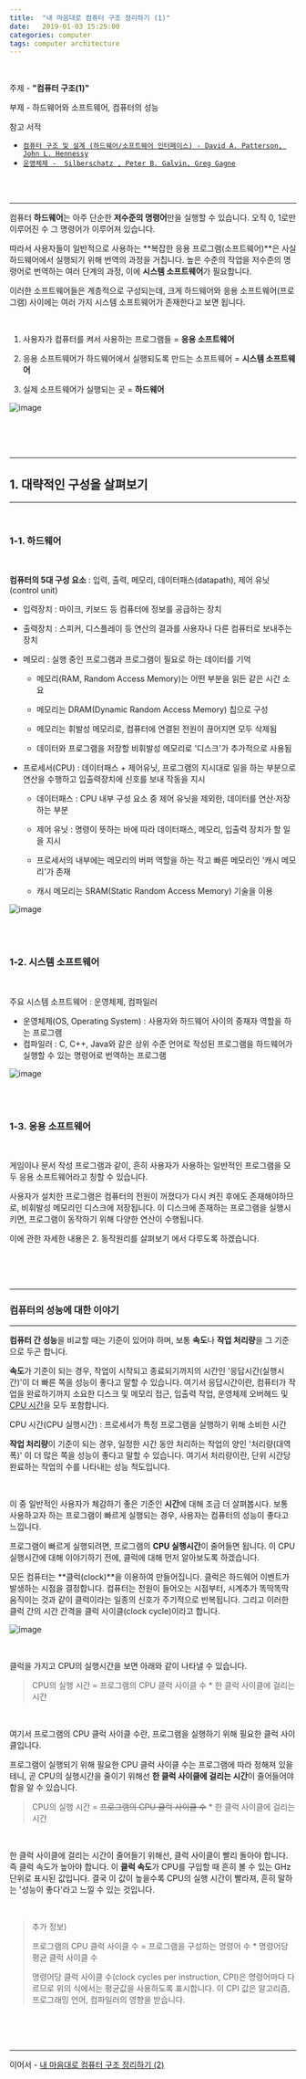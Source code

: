 ```yaml
---
title:  "내 마음대로 컴퓨터 구조 정리하기 (1)"
date:   2019-01-03 15:25:00
categories: computer
tags: computer architecture
---
```


<br>

주제 - **"컴퓨터 구조(1)"**  

부제 - 하드웨어와 소프트웨어, 컴퓨터의 성능

참고 서적 

- [`컴퓨터 구조 및 설계 (하드웨어/소프트웨어 인터페이스) - David A. Patterson, John L. Hennessy`](http://www.kyobobook.co.kr/product/detailViewKor.laf?ejkGb=KOR&mallGb=KOR&barcode=9788964212134&orderClick=LAG&Kc=)  
- [`운영체제 -  Silberschatz , Peter B. Galvin, Greg Gagne`](http://www.kyobobook.co.kr/product/detailViewKor.laf?ejkGb=KOR&mallGb=KOR&barcode=9788998886813&orderClick=LAG&Kc=)

<br><br>

---

컴퓨터 **하드웨어**는 아주 단순한 **저수준의 명령어**만을 실행할 수 있습니다.  오직 0, 1로만 이루어진 수 그 명령어가 이루어져 있습니다.  

따라서 사용자들이 일반적으로 사용하는 **복잡한 응용 프로그램(소프트웨어)**은 사실 하드웨어에서 실행되기 위해 번역의 과정을 거칩니다. 높은 수준의 작업을 저수준의 명령어로 번역하는 여러 단계의 과정, 이에 **시스템 소프트웨어**가 필요합니다. 

이러한 소프트웨어들은 계층적으로 구성되는데, 크게 하드웨어와 응용 소프트웨어(프로그램) 사이에는 여러 가지 시스템 소프트웨어가 존재한다고 보면 됩니다.  

<br>

1. 사용자가 컴퓨터를 켜서 사용하는 프로그램들 = **응용 소프트웨어**

2. 응용 소프트웨어가 하드웨어에서 실행되도록 만드는 소프트웨어 = **시스템 소프트웨어**

3. 실제 소프트웨어가 실행되는 곳 = **하드웨어**  


![image](https://user-images.githubusercontent.com/23413819/50676311-084cb000-1037-11e9-8cde-aefd07499927.png)

<br><br><br>

---

## 1. 대략적인 구성을 살펴보기

---

<br>

### 1-1. 하드웨어

<br>

**컴퓨터의 5대 구성 요소** : 입력, 출력, 메모리, 데이터패스(datapath), 제어 유닛(control unit)  

* 입력장치 : 마이크, 키보드 등 컴퓨터에 정보를 공급하는 장치

* 출력장치 : 스피커, 디스플레이 등 연산의 결과를 사용자나 다른 컴퓨터로 보내주는 장치

* 메모리 : 실행 중인 프로그램과 프로그램이 필요로 하는 데이터를 기억

  - 메모리(RAM, Random Access Memory)는 어떤 부분을 읽든 같은 시간 소요

  - 메모리는 DRAM(Dynamic Random Access Memory) 칩으로 구성

  - 메모리는 휘발성 메모리로, 컴퓨터에 연결된 전원이 끊어지면 모두 삭제됨

  - 데이터와 프로그램을 저장할 비휘발성 메모리로 '디스크'가 추가적으로 사용됨

* 프로세서(CPU) : 데이터패스 + 제어유닛, 프로그램의 지시대로 일을 하는 부분으로 연산을 수행하고 입출력장치에 신호를 보내 작동을 지시

  * 데이터패스 : CPU 내부 구성 요소 중 제어 유닛을 제외한, 데이터를 연산·저장하는 부분

  * 제어 유닛 : 명령이 뜻하는 바에 따라 데이터패스, 메모리, 입출력 장치가 할 일을 지시
  * 프로세서의 내부에는 메모리의 버퍼 역할을 하는 작고 빠른 메모리인 '캐시 메모리'가 존재
  * 캐시 메모리는 SRAM(Static Random Access Memory) 기술을 이용

![image](https://user-images.githubusercontent.com/23413819/50676297-f4a14980-1036-11e9-95c4-3a7923cebf00.png)

<br><br>

### 1-2. 시스템 소프트웨어

<br>

주요 시스템 소프트웨어 : 운영체제, 컴파일러

- 운영체제(OS, Operating System) : 사용자와 하드웨어 사이의 중재자 역할을 하는 프로그램
- 컴파일러 : C, C++, Java와 같은 상위 수준 언어로 작성된 프로그램을 하드웨어가 실행할 수 있는 명령어로 번역하는 프로그램

![image](https://user-images.githubusercontent.com/23413819/50676340-303c1380-1037-11e9-95eb-7bbc154640d4.png)

<br><br>

### 1-3. 응용 소프트웨어

<br>

게임이나 문서 작성 프로그램과 같이, 흔히 사용자가 사용하는 일반적인 프로그램을 모두 응용 소프트웨어라고 칭할 수 있습니다.   

사용자가 설치한 프로그램은 컴퓨터의 전원이 꺼졌다가 다시 켜진 후에도 존재해야하므로, 비휘발성 메모리인 디스크에 저장됩니다. 이 디스크에 존재하는 프로그램을 실행시키면, 프로그램이 동작하기 위해 다양한 연산이 수행됩니다.  

이에 관한 자세한 내용은 2. 동작원리를 살펴보기 에서 다루도록 하겠습니다. 

<br><br><br>

---

### 컴퓨터의 성능에 대한 이야기  

---

**컴퓨터 간 성능**을 비교할 때는 기준이 있어야 하며, 보통 **속도**나 **작업 처리량**을 그 기준으로 두곤 합니다.

**속도**가 기준이 되는 경우, 작업이 시작되고 종료되기까지의 시간인 '응답시간(실행시간)'이 더 빠른 쪽을 성능이 좋다고 말할 수 있습니다. 여기서 응답시간이란, 컴퓨터가 작업을 완료하기까지 소요한 디스크 및 메모리 접근, 입출력 작업, 운영체제 오버헤드 및 <u>CPU 시간</u>을 모두 포함합니다.  

CPU 시간(CPU 실행시간) : 프로세서가 특정 프로그램을 실행하기 위해 소비한 시간  

**작업 처리량**이 기준이 되는 경우, 일정한 시간 동안 처리하는 작업의 양인 '처리량(대역폭)' 이 더 많은 쪽을 성능이 좋다고 말할 수 있습니다. 여기서 처리량이란, 단위 시간당 완료하는 작업의 수를 나타내는 성능 척도입니다.  

<br>

이 중 일반적인 사용자가 체감하기 좋은 기준인 **시간**에 대해 조금 더 살펴봅시다.  보통 사용하고자 하는 프로그램이 빠르게 실행되는 경우, 사용자는 컴퓨터의 성능이 좋다고 느낍니다.  

프로그램이 빠르게 실행되려면, 프로그램의 **CPU 실행시간**이 줄어들면 됩니다. 이 CPU 실행시간에 대해 이야기하기 전에, 클럭에 대해 먼저 알아보도록 하겠습니다.

모든 컴퓨터는 **클럭(clock)**을 이용하여  만들어집니다. 클럭은 하드웨어 이벤트가 발생하는 시점을 결정합니다. 컴퓨터는 전원이 들어오는 시점부터, 시계추가 똑딱똑딱 움직이는 것과 같이 클럭이라는 일종의 신호가 주기적으로 반복됩니다. 그리고 이러한 클럭 간의 시간 간격을 클럭 사이클(clock cycle)이라고 합니다.

![image](https://user-images.githubusercontent.com/23413819/50594733-0a045f80-0ee1-11e9-84ef-580ef5fd5e0a.png)

<br>

클럭을 가지고 CPU의 실행시간을 보면 아래와 같이 나타낼 수 있습니다.

> CPU의 실행 시간 = 프로그램의 CPU 클럭 사이클 수 * 한 클럭 사이클에 걸리는 시간 

<br>

여기서 프로그램의 CPU 클럭 사이클 수란, 프로그램을 실행하기 위해 필요한 클럭 사이클입니다.  

프로그램이 실행되기 위해 필요한 CPU 클럭 사이클 수는 프로그램에 따라 정해져 있을테니, 곧 CPU의 실행시간을 줄이기 위해선 **한 클럭 사이클에 걸리는 시간**이 줄어들어야함을 알 수 있습니다.

> CPU의 실행 시간 = ~~프로그램의 CPU 클럭 사이클 수~~ * 한 클럭 사이클에 걸리는 시간

<br>

한 클럭 사이클에 걸리는 시간이 줄어들기 위해선, 클럭 사이클이 빨리 돌아야 합니다. 즉 클럭 속도가 높아야 합니다. 이 **클럭 속도**가 CPU를 구입할 때 흔히 볼 수 있는 GHz 단위로 표시된 값입니다. 결국 이 값이 높을수록 CPU의 실행 시간이 빨라져, 흔히 말하는 '성능이 좋다'라고 느낄 수 있는 것입니다.

<br>

> 추가 정보)  
>
> 프로그램의 CPU 클럭 사이클 수 = 프로그램을 구성하는 명령어 수 * 명령어당 평균 클럭 사이클 수  
>
> 명령어당 클럭 사이클 수(clock cycles per instruction, CPI)은 명령어마다 다르므로 위의 식에서는 평균값을 사용하도록 표시합니다. 이 CPI 값은 알고리즘, 프로그래밍 언어, 컴파일러의 영향을 받습니다.

<br><br><br>

---

이어서 - [내 마음대로 컴퓨터 구조 정리하기 (2)](https://cocojelly.github.io/computer/%EB%82%B4-%EB%A7%88%EC%9D%8C%EB%8C%80%EB%A1%9C-%EC%BB%B4%ED%93%A8%ED%84%B0-%EA%B5%AC%EC%A1%B0-%EC%A0%95%EB%A6%AC%ED%95%98%EA%B8%B0-(2)/)